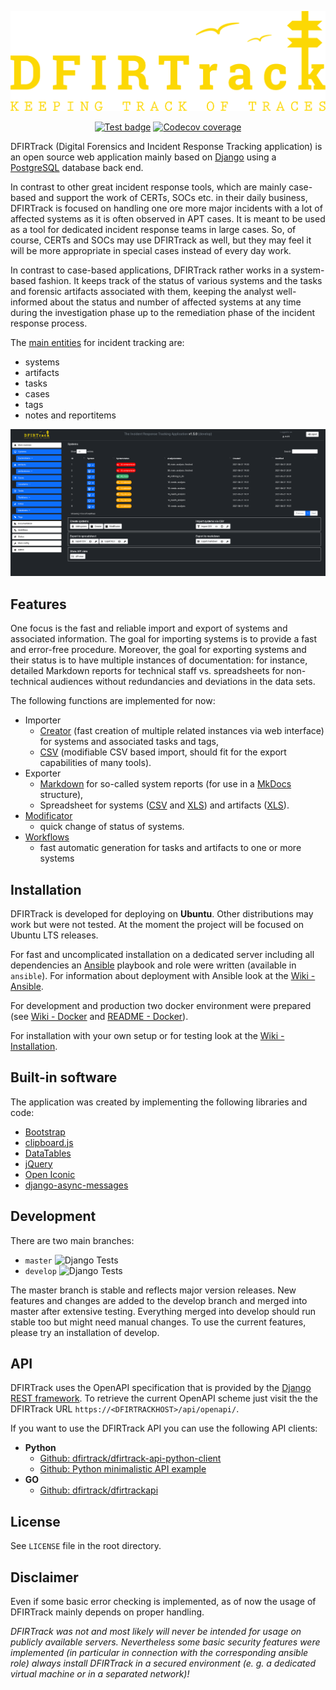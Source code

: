 <div>
    <p align="center">
        <img src="dfirtrack_main/static/dfirtrack_main/img/dfirtrack_logo.png" width="600">
    </p>
</div>

<div>
    <p align="center">
        <a href><img src="https://github.com/stuhli/dfirtrack/workflows/Django%20Tests/badge.svg?branch=master" alt="Test badge"></a>
        <a href="https://codecov.io/gh/dfirtrack/dfirtrack" target="_blank"><img src="https://codecov.io/gh/dfirtrack/dfirtrack/branch/master/graph/badge.svg" alt="Codecov coverage"></a>
    </p>
</div>

DFIRTrack (Digital Forensics and Incident Response Tracking application) is an open source web application mainly based on [Django](https://www.djangoproject.com/) using a [PostgreSQL](https://www.postgresql.org/) database back end.

In contrast to other great incident response tools, which are mainly case-based and support the work of CERTs, SOCs etc. in their daily business, DFIRTrack is focused on handling one ore more major incidents with a lot of affected systems as it is often observed in APT cases.
It is meant to be used as a tool for dedicated incident response teams in large cases.
So, of course, CERTs and SOCs may use DFIRTrack as well, but they may feel it will be more appropriate in special cases instead of every day work.

In contrast to case-based applications, DFIRTrack rather works in a system-based fashion.
It keeps track of the status of various systems and the tasks and forensic artifacts associated with them, keeping the analyst well-informed about the status and number of affected systems at any time during the investigation phase up to the remediation phase of the incident response process.

The [main entities](https://github.com/dfirtrack/dfirtrack/wiki/Data-model) for incident tracking are:

* systems
* artifacts
* tasks
* cases
* tags
* notes and reportitems

![Systems list view](screenshots/systems_list.png)

## Features

One focus is the fast and reliable import and export of systems and associated information.
The goal for importing systems is to provide a fast and error-free procedure.
Moreover, the goal for exporting systems and their status is to have multiple instances of documentation: for instance, detailed Markdown reports for technical staff vs. spreadsheets for non-technical audiences without redundancies and deviations in the data sets.

The following functions are implemented for now:

* Importer
    * [Creator](https://github.com/dfirtrack/dfirtrack/wiki/Import-data#system-creator) (fast creation of multiple related instances via web interface) for systems and associated tasks and tags,
    * [CSV](https://github.com/dfirtrack/dfirtrack/wiki/Import-data#system-file-importer-csv) (modifiable CSV based import, should fit for the export capabilities of many tools).
* Exporter
    * [Markdown](https://github.com/dfirtrack/dfirtrack/wiki/Export-data#system-markdown-exporter) for so-called system reports (for use in a [MkDocs](https://www.mkdocs.org/) structure),
    * Spreadsheet for systems ([CSV](https://github.com/dfirtrack/dfirtrack/wiki/Export-data#system-spreadsheet-exporter-csv) and [XLS](https://github.com/dfirtrack/dfirtrack/wiki/Export-data#system-spreadsheet-exporter-xls)) and artifacts ([XLS](https://github.com/dfirtrack/dfirtrack/wiki/Export-data#artifact-spreadsheet-exporter-xls)).
* [Modificator](https://github.com/dfirtrack/dfirtrack/wiki/Modify-data#modificator)
    * quick change of status of systems.
* [Workflows](https://github.com/dfirtrack/dfirtrack/wiki/Modify-data#workflow)
    * fast automatic generation for tasks and artifacts to one or more systems

## Installation

DFIRTrack is developed for deploying on **Ubuntu**.
Other distributions may work but were not tested.
At the moment the project will be focused on Ubuntu LTS releases.

For fast and uncomplicated installation on a dedicated server including all dependencies an [Ansible](https://docs.ansible.com/ansible/latest/) playbook and role were written (available in `ansible`).
For information about deployment with Ansible look at the  [Wiki - Ansible](https://github.com/stuhli/dfirtrack/wiki/Ansible).

For development and production two docker environment were prepared (see [Wiki - Docker](https://github.com/stuhli/dfirtrack/wiki/Docker) and [README - Docker](https://github.com/dfirtrack/dfirtrack/tree/master/docker)).

For installation with your own setup or for testing look at the [Wiki - Installation](https://github.com/stuhli/dfirtrack/wiki/Installation).

## Built-in software

The application was created by implementing the following libraries and code:

* [Bootstrap](https://github.com/twbs/bootstrap)
* [clipboard.js](https://github.com/zenorocha/clipboard.js)
* [DataTables](https://github.com/DataTables/DataTables)
* [jQuery](https://github.com/jquery/jquery)
* [Open Iconic](https://github.com/iconic/open-iconic)
* [django-async-messages](https://github.com/codeinthehole/django-async-messages)

## Development

There are two main branches:

* `master` ![Django Tests](https://github.com/stuhli/dfirtrack/workflows/Django%20Tests/badge.svg?branch=master)
* `develop` ![Django Tests](https://github.com/stuhli/dfirtrack/workflows/Django%20Tests/badge.svg?branch=develop)

The master branch is stable and reflects major version releases.
New features and changes are added to the develop branch and merged into master after extensive testing.
Everything merged into develop should run stable too but might need manual changes.
To use the current features, please try an installation of develop.

## API

DFIRTrack uses the OpenAPI specification that is provided by the [Django REST framework](https://www.django-rest-framework.org/).
To retrieve the current OpenAPI scheme just visit the the DFIRTrack URL `https://<DFIRTRACKHOST>/api/openapi/`.

If you want to use the DFIRTrack API you can use the following API clients:

* **Python**
    * [Github: dfirtrack/dfirtrack-api-python-client](https://github.com/dfirtrack/dfirtrack-api-python-client)
    * [Github: Python minimalistic API example](https://github.com/dfirtrack/dfirtrack-python-api-example)
* **GO**
    * [Github: dfirtrack/dfirtrackapi](https://github.com/dfirtrack/dfirtrackapi)

## License

See `LICENSE` file in the root directory.

## Disclaimer

Even if some basic error checking is implemented, as of now the usage of DFIRTrack mainly depends on proper handling.

*DFIRTrack was not and most likely will never be intended for usage on publicly available servers. Nevertheless some basic security features were implemented (in particular in connection with the corresponding ansible role) always install DFIRTrack in a secured environment (e. g. a dedicated virtual machine or in a separated network)!*
